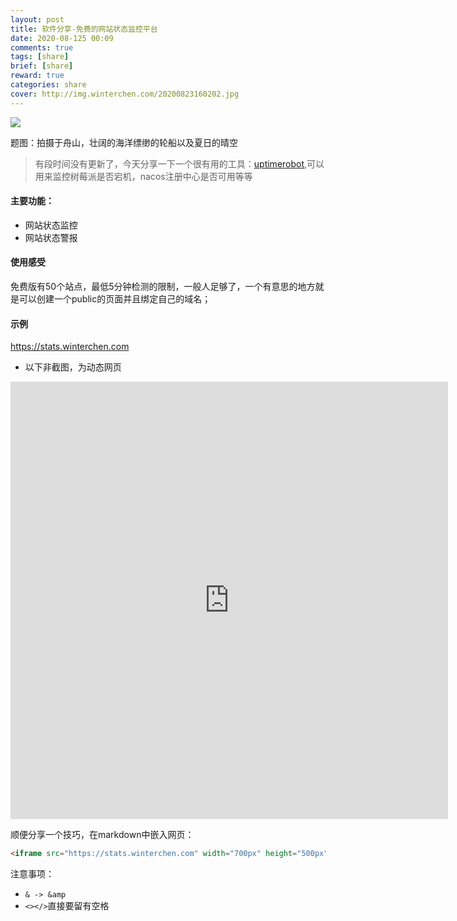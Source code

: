 ```yaml
---
layout: post
title: 软件分享-免费的网站状态监控平台
date: 2020-08-125 00:09
comments: true
tags: [share]
brief: [share]
reward: true
categories: share
cover: http://img.winterchen.com/20200823160202.jpg
---
```


![](http://img.winterchen.com/20200823160202.jpg)

题图：拍摄于舟山，壮阔的海洋缥缈的轮船以及夏日的晴空

> 有段时间没有更新了，今天分享一下一个很有用的工具：[uptimerobot](https://uptimerobot.com/),可以用来监控树莓派是否宕机，nacos注册中心是否可用等等

#### 主要功能：

- 网站状态监控
- 网站状态警报


#### 使用感受

免费版有50个站点，最低5分钟检测的限制，一般人足够了，一个有意思的地方就是可以创建一个public的页面并且绑定自己的域名；

#### 示例

https://stats.winterchen.com

- 以下非截图，为动态网页

<iframe src="https://stats.winterchen.com" width="700px" height="700px" frameborder="0" scrolling="no"> </iframe>

顺便分享一个技巧，在markdown中嵌入网页：

```html
<iframe src="https://stats.winterchen.com" width="700px" height="500px" frameborder="0" scrolling="no"> </iframe>
```
注意事项：

- `& -> &amp`
- `<></>`直接要留有空格



